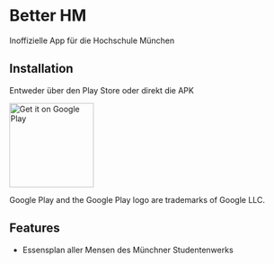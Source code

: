 # Better HM

Inoffizielle App für die Hochschule München

## Installation

Entweder über den Play Store oder direkt die APK

[<img src="https://play.google.com/intl/en_gb/badges/images/generic/en_badge_web_generic.png" alt="Get it on Google Play" width="150" />](https://play.google.com/store/apps/details?id=de.moritzhuber.betterHm)<br>

Google Play and the Google Play logo are trademarks of Google LLC.


## Features
- Essensplan aller Mensen des Münchner Studentenwerks
